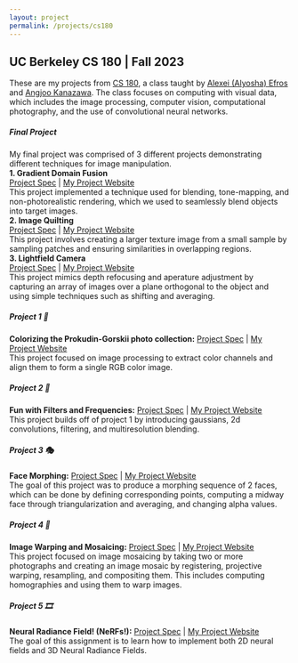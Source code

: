 ```yaml
---
layout: project
permalink: /projects/cs180
---
```


## **UC Berkeley CS 180 | Fall 2023**
These are my projects from [CS 180](https://inst.eecs.berkeley.edu/~cs180/fa23/), a class taught by [Alexei (Alyosha) Efros](http://www.eecs.berkeley.edu/~efros/) and [Angjoo Kanazawa](http://people.eecs.berkeley.edu/~kanazawa/). The class focuses on computing with visual data, which includes the image processing, computer vision, computational photography, and the use of convolutional neural networks.
##### **Final Project**
My final project was comprised of 3 different projects demonstrating different techniques for image manipulation.
<br>
**1. Gradient Domain Fusion** 
<br> [Project Spec](https://inst.eecs.berkeley.edu/~cs194-26/sp20/hw/gradient-domain-fusion/) | [My Project Website](https://htmlpreview.github.io/?https://github.com/jilliangoldberg/cs180-websites/blob/main/finalproject/index.html)
<br> This project implemented a technique used for blending, tone-mapping, and non-photorealistic rendering, which we used to seamlessly blend objects into target images. 
<br>
**2. Image Quilting** 
<br>
[Project Spec](https://yxw.cs.illinois.edu/course/CS445/F21/projects/quilting/ComputationalPhotography_ProjectQuilting.html) | [My Project Website](https://htmlpreview.github.io/?https://github.com/jilliangoldberg/cs180-websites/blob/main/finalproject/proj2-index.html)
<br>
This project involves creating a larger texture image from a small sample by sampling patches and ensuring similarities in overlapping regions.
<br>
**3. Lightfield Camera**
<br>
[Project Spec](https://inst.eecs.berkeley.edu/~cs194-26/fa17/hw/proj5/) | [My Project Website](https://htmlpreview.github.io/?https://github.com/jilliangoldberg/cs180-websites/blob/main/finalproject/proj3-index.html)
<br> This project mimics depth refocusing and aperature adjustment by capturing an array of images over a plane orthogonal to the object and using simple techniques such as shifting and averaging. 

##### **Project 1 📸**
**Colorizing the Prokudin-Gorskii photo collection:** 
[Project Spec](https://inst.eecs.berkeley.edu/~cs180/fa23/hw/proj1/) | [My Project Website](https://htmlpreview.github.io/?https://github.com/jilliangoldberg/cs180-websites/blob/main/proj1/proj1.html)
<br> This project focused on image processing to extract color channels and align them to form a single RGB color image.

##### **Project 2 🍎**
**Fun with Filters and Frequencies:** 
[Project Spec](https://inst.eecs.berkeley.edu/~cs180/fa23/hw/proj2/) | [My Project Website](https://htmlpreview.github.io/?https://github.com/jilliangoldberg/cs180-websites/blob/main/proj2/proj2.html)
<br> This project builds off of project 1 by introducing gaussians, 2d convolutions, filtering, and multiresolution blending.

##### **Project 3 🎭**
**Face Morphing:** 
[Project Spec](https://inst.eecs.berkeley.edu/~cs180/fa23/hw/proj3/) | [My Project Website](https://htmlpreview.github.io/?https://github.com/jilliangoldberg/cs180-websites/blob/main/proj3/proj3.html)
<br> The goal of this project was to produce a morphing sequence of 2 faces, which can be done by defining corresponding points, computing a midway face through triangularization and averaging, and changing alpha values.

##### **Project 4 🌅**
**Image Warping and Mosaicing:** 
[Project Spec](https://inst.eecs.berkeley.edu/~cs180/fa23/hw/proj4/) | [My Project Website](https://htmlpreview.github.io/?https://github.com/jilliangoldberg/cs180-websites/blob/main/proj4/proj4.html)
<br> This project focused on image mosaicing by taking two or more photographs and creating an image mosaic by registering, projective warping, resampling, and compositing them. This includes computing homographies and using them to warp images.

##### **Project 5 🎞️**
**Neural Radiance Field! (NeRFs!):**
[Project Spec](https://inst.eecs.berkeley.edu/~cs180/fa23/hw/proj5/) | [My Project Website](https://htmlpreview.github.io/?https://github.com/jilliangoldberg/cs180-websites/blob/main/proj5/proj5.html)
<br> The goal of this assignment is to learn how to implement both 2D neural fields and 3D Neural Radiance Fields.
